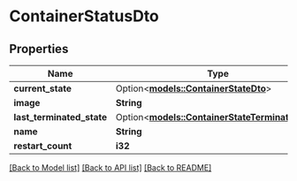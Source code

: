 # ContainerStatusDto

## Properties

Name | Type | Description | Notes
------------ | ------------- | ------------- | -------------
**current_state** | Option<[**models::ContainerStateDto**](ContainerStateDto.md)> |  | [optional]
**image** | **String** |  | 
**last_terminated_state** | Option<[**models::ContainerStateTerminatedDto**](ContainerStateTerminatedDto.md)> |  | [optional]
**name** | **String** |  | 
**restart_count** | **i32** |  | 

[[Back to Model list]](../README.md#documentation-for-models) [[Back to API list]](../README.md#documentation-for-api-endpoints) [[Back to README]](../README.md)


